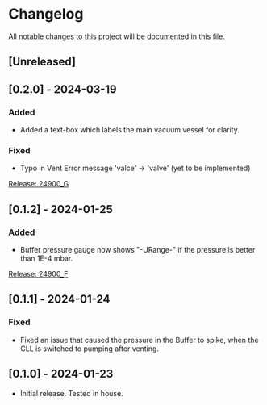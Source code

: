 # Changelog

All notable changes to this project will be documented in this file.


## [Unreleased]
## [0.2.0] - 2024-03-19
### Added
- Added a text-box which labels the main vacuum vessel for clarity.
### Fixed
- Typo in Vent Error message 'valce' -> 'valve' (yet to be implemented)

[Release: 24900_G](https://github.com/ferrovac/FirmwareSource/releases/tag/v0.2.0)
## [0.1.2] - 2024-01-25
### Added
- Buffer pressure gauge now shows "-URange-" if the pressure is better than 1E-4 mbar.

[Release: 24900_F](https://github.com/ferrovac/GLOVEBOX/releases/tag/v0.1.1.2_F)
## [0.1.1] - 2024-01-24
### Fixed
- Fixed an issue that caused the pressure in the Buffer to spike, when the CLL is switched to pumping after venting.
## [0.1.0] - 2024-01-23
- Initial release. Tested in house.
